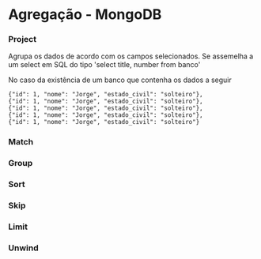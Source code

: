 # Agregação - MongoDB

### Project

Agrupa os dados de acordo com os campos selecionados.
Se assemelha a um select em SQL do tipo 'select title, number from banco'

No caso da existência de um banco que contenha os dados a seguir

```
{"id": 1, "nome": "Jorge", "estado_civil": "solteiro"},
{"id": 1, "nome": "Jorge", "estado_civil": "solteiro"},
{"id": 1, "nome": "Jorge", "estado_civil": "solteiro"},
{"id": 1, "nome": "Jorge", "estado_civil": "solteiro"},
{"id": 1, "nome": "Jorge", "estado_civil": "solteiro"}
```

### Match

### Group

### Sort

### Skip

### Limit

### Unwind  